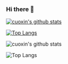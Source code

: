 ### Hi there 👋

<!--
**cuoxin/cuoxin** is a ✨ _special_ ✨ repository because its `README.md` (this file) appears on your GitHub profile.

Here are some ideas to get you started:

- 🔭 I’m currently working on ...
- 🌱 I’m currently learning ...
- 👯 I’m looking to collaborate on ...
- 🤔 I’m looking for help with ...
- 💬 Ask me about ...
- 📫 How to reach me: ...
- 😄 Pronouns: ...
- ⚡ Fun fact: ...
-->

[![cuoxin's github stats](https://github-readme-stats.vercel.app/api?username=cuoxin)](https://github.com/anuraghazra/github-readme-stats)

[![Top Langs](https://github-readme-stats.vercel.app/api/top-langs/?username=cuoxin&layout=compact)](https://github.com/anuraghazra/github-readme-stats)

![cuoxin's github stats](https://github-readme-stats.vercel.app/api?icon_color=2bbc8a&bg_color=1d1f21&title_color=2bbc8a&text_color=2bbc8a&username=cuoxin&show_icons=true&include_all_commits=true)

![Top Langs](https://github-readme-stats.vercel.app/api/top-langs/?bg_color=1d1f21&title_color=2bbc8a&text_color=2bbc8a&layout=compact&username=cuoxin)

